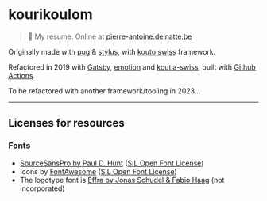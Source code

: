 # kourikoulom

> 🧐 My resume. Online at [pierre-antoine.delnatte.be](https://pierre-antoine.delnatte.be)

Originally made with [pug](https://pugjs.org) & [stylus](https://github.com/LearnBoost/stylus), with [kouto swiss](https://github.com/leny/kouto-swiss) framework.

Refactored in 2019 with [Gatsby](https://www.gatsbyjs.org), [emotion](https://emotion.sh) and [koutla-swiss](https://www.npmjs.com/package/koutla-swiss), built with [Github Actions](https://github.com/features/actions).

To be refactored with another framework/tooling in 2023…

* * *

## Licenses for resources

### Fonts

* [SourceSansPro by Paul D. Hunt](http://www.adobe.com/products/type/font-information/source-sans-pro-readme.html) ([SIL Open Font License](http://scripts.sil.org/OFL))
* Icons by [FontAwesome](http://fontawesome.io/) ([SIL Open Font License](http://scripts.sil.org/OFL))
* The logotype font is [Effra by Jonas Schudel & Fabio Haag](https://www.daltonmaag.com/library/effra) (not incorporated)

